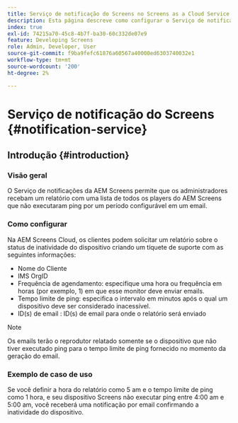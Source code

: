 ```yaml
---
title: Serviço de notificação do Screens no Screens as a Cloud Service
description: Esta página descreve como configurar o Serviço de notificação no Screens as a Cloud Service.
index: true
exl-id: 74215a70-45c8-4b7f-ba30-60c332de07e9
feature: Developing Screens
role: Admin, Developer, User
source-git-commit: f9ba9fefc61876a60567a40000ed6303740032e1
workflow-type: tm+mt
source-wordcount: '200'
ht-degree: 2%

---
```


# Serviço de notificação do Screens {#notification-service}

## Introdução {#introduction}

### Visão geral

O Serviço de notificações da AEM Screens permite que os administradores recebam um relatório com uma lista de todos os players do AEM Screens que não executaram ping por um período configurável em um email.

### Como configurar

Na AEM Screens Cloud, os clientes podem solicitar um relatório sobre o status de inatividade do dispositivo criando um tíquete de suporte com as seguintes informações:

* Nome do Cliente
* IMS OrgID
* Frequência de agendamento: especifique uma hora ou frequência em horas (por exemplo, 1) em que esse monitor deve enviar emails.
* Tempo limite de ping: especifica o intervalo em minutos após o qual um dispositivo deve ser considerado inacessível.
* ID(s) de email : ID(s) de email para onde o relatório será enviado

>[!NOTE]
>Os emails terão o reprodutor relatado somente se o dispositivo que não tiver executado ping para o tempo limite de ping fornecido no momento da geração do email.

### Exemplo de caso de uso

Se você definir a hora do relatório como 5 am e o tempo limite de ping como 1 hora, e seu dispositivo Screens não executar ping entre 4:00 am e 5:00 am, você receberá uma notificação por email confirmando a inatividade do dispositivo.
